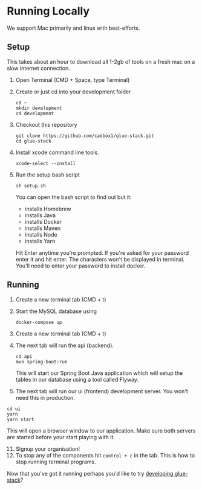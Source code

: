 # Running Locally

We support Mac primarily and linux with best-efforts.

## Setup

This takes about an hour to download all 1-2gb of tools on a fresh mac on a slow internet connection.

1. Open Terminal \(CMD + Space, type Terminal\)

2. Create or just cd into your development folder

   ```text
   cd ~
   mkdir development
   cd development
   ```

3. Checkout this repository

   ```text
   git clone https://github.com/cadbox1/glue-stack.git
   cd glue-stack
   ```

4. Install xcode command line tools.

   ```
   xcode-select --install
   ```

5. Run the setup bash script

   ```text
   sh setup.sh
   ```

   You can open the bash script to find out but it:

   * installs Homebrew
   * installs Java
   * installs Docker
   * installs Maven
   * installs Node
   * installs Yarn

    Hit Enter anytime you're prompted.
    If you're asked for your password enter it and hit enter. The characters won't be displayed in terminal.
    You'll need to enter your password to install docker.

## Running

1. Create a new terminal tab \(CMD + t\)

2. Start the MySQL database using

   ```text
   docker-compose up
   ```

3. Create a new terminal tab \(CMD + t\)

4. The next tab will run the api \(backend\).

   ```text
   cd api
   mvn spring-boot:run
   ```

   This will start our Spring Boot Java application which will setup the tables in our database using a tool called Flyway.

11. The next tab will run our ui \(frontend\) development server. You won't need this in production.

   ```text
   cd ui
   yarn
   yarn start
   ```

   This will open a browser window to our application. Make sure both servers are started before your start playing with it.

11. Signup your organisation!
12. To stop any of the components hit `control + c` in the tab. This is how to stop running terminal programs.



Now that you've got it running perhaps you'd like to try [developing glue-stack](./DevelopmentProcess-Tasks.md)?